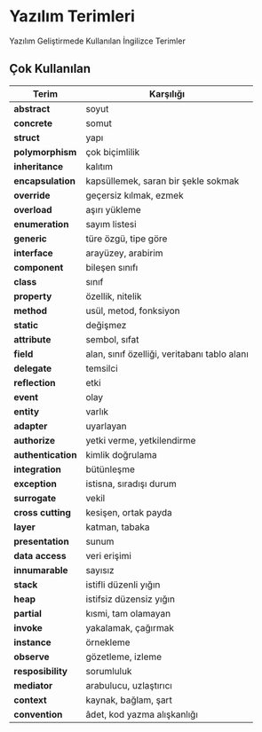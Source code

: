 
# Yazılım Terimleri

Yazılım Geliştirmede Kullanılan İngilizce Terimler

## Çok Kullanılan

| Terim | Karşılığı |
| ----------- | ----------- |
| **abstract** | soyut |
| **concrete** | somut |
|**struct** | yapı|
|**polymorphism** | çok biçimlilik|
|**inheritance** | kalıtım|
|**encapsulation** | kapsüllemek, saran bir şekle sokmak|
|**override** | geçersiz kılmak, ezmek|
|**overload** | aşırı yükleme|
|**enumeration** | sayım listesi|
|**generic** | türe özgü, tipe göre|
|**interface** | arayüzey, arabirim|
|**component** | bileşen sınıfı|
|**class** | sınıf|
|**property** | özellik, nitelik|
|**method** | usül, metod, fonksiyon|
|**static** | değişmez|
|**attribute** | sembol, sıfat|
|**field** | alan, sınıf özelliği, veritabanı tablo alanı|
|**delegate** | temsilci|
|**reflection** | etki|
|**event** | olay|
|**entity** | varlık|
|**adapter** | uyarlayan|
|**authorize** | yetki verme, yetkilendirme|
|**authentication** | kimlik doğrulama|
|**integration** | bütünleşme|
|**exception** | istisna, sıradışı durum|
|**surrogate** | vekil|
|**cross cutting** | kesişen, ortak payda|
|**layer** | katman, tabaka|
|**presentation** | sunum|
|**data access** | veri erişimi|
|**innumarable** | sayısız|
|**stack** | istifli düzenli yığın|
|**heap** | istifsiz düzensiz yığın|
|**partial** | kısmi, tam olamayan|
|**invoke** | yakalamak, çağırmak|
|**instance** | örnekleme|
|**observe** | gözetleme, izleme|
|**resposibility** | sorumluluk|
|**mediator** | arabulucu, uzlaştırıcı|
|**context** | kaynak, bağlam, şart|
|**convention** | âdet, kod yazma alışkanlığı|
